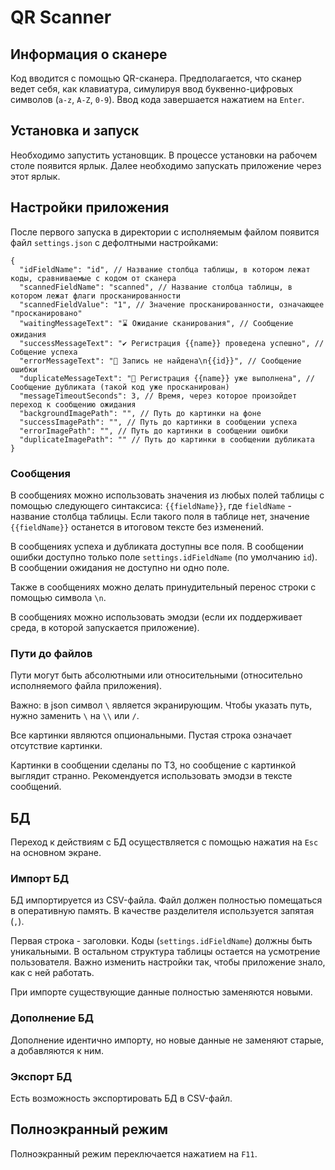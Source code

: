 # QR Scanner

## Информация о сканере
Код вводится с помощью QR-сканера. Предполагается, что сканер ведет себя, как клавиатура, симулируя ввод буквенно-цифровых символов (`a-z`, `A-Z`, `0-9`). Ввод кода завершается нажатием на `Enter`.

## Установка и запуск
Необходимо запустить установщик. В процессе установки на рабочем столе появится ярлык. Далее необходимо запускать приложение через этот ярлык. 

## Настройки приложения
После первого запуска в директории с исполняемым файлом появится файл `settings.json` с дефолтными настройками:
```json5
{
  "idFieldName": "id", // Название столбца таблицы, в котором лежат коды, сравниваемые с кодом от сканера
  "scannedFieldName": "scanned", // Название столбца таблицы, в котором лежат флаги просканированности
  "scannedFieldValue": "1", // Значение просканированности, означающее "просканировано"
  "waitingMessageText": "⌛ Ожидание сканирования", // Сообщение ожидания
  "successMessageText": "✔️ Регистрация {{name}} проведена успешно", // Собщение успеха
  "errorMessageText": "💩 Запись не найдена\n{{id}}", // Сообщение ошибки
  "duplicateMessageText": "🤨 Регистрация {{name}} уже выполнена", // Сообщение дубликата (такой код уже просканирован)
  "messageTimeoutSeconds": 3, // Время, через которое произойдет переход к сообщению ожидания
  "backgroundImagePath": "", // Путь до картинки на фоне
  "successImagePath": "", // Путь до картинки в сообщении успеха
  "errorImagePath": "", // Путь до картинки в сообщении ошибки
  "duplicateImagePath": "" // Путь до картинки в сообщении дубликата
}
```

### Сообщения
В сообщениях можно использовать значения из любых полей таблицы с помощью следующего синтаксиса: `{{fieldName}}`, где `fieldName` - название столбца таблицы. Если такого поля в таблице нет, значение `{{fieldName}}` останется в итоговом тексте без изменений.

В сообщениях успеха и дубликата доступны все поля. В сообщении ошибки доступно только поле `settings.idFieldName` (по умолчанию `id`). В сообщении ожидания не доступно ни одно поле.

Также в сообщениях можно делать принудительный перенос строки с помощью символа `\n`.

В сообщениях можно использовать эмодзи (если их поддерживает среда, в которой запускается приложение).

### Пути до файлов
Пути могут быть абсолютными или относительными (относительно исполняемого файла приложения).

Важно: в json символ `\` является экранирующим. Чтобы указать путь, нужно заменить `\` на `\\` или `/`.

Все картинки являются опциональными. Пустая строка означает отсутствие картинки.

Картинки в сообщении сделаны по ТЗ, но сообщение с картинкой выглядит странно. Рекомендуется использовать эмодзи в тексте сообщений.

## БД
Переход к действиям с БД осуществляется с помощью нажатия на `Esc` на основном экране. 

### Импорт БД
БД импортируется из CSV-файла. Файл должен полностью помещаться в оперативную память. В качестве разделителя используется запятая (`,`).

Первая строка - заголовки. Коды (`settings.idFieldName`) должны быть уникальными. В остальном структура таблицы остается на усмотрение пользователя. Важно изменить настройки так, чтобы приложение знало, как с ней работать.

При импорте существующие данные полностью заменяются новыми.

### Дополнение БД
Дополнение идентично импорту, но новые данные не заменяют старые, а добавляются к ним.

### Экспорт БД
Есть возможность экспортировать БД в CSV-файл.

## Полноэкранный режим
Полноэкранный режим переключается нажатием на `F11`.

